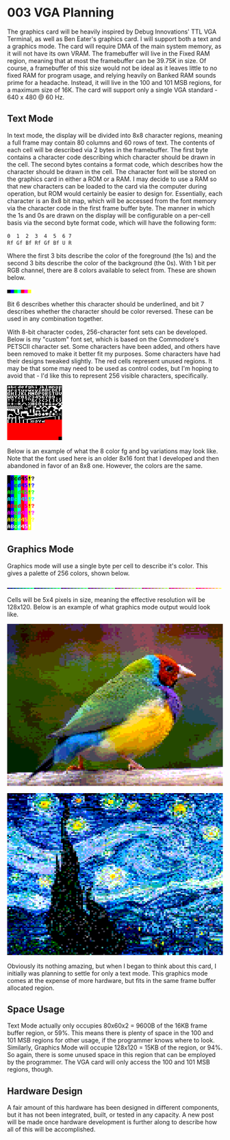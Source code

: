 # 003 VGA Planning

The graphics card will be heavily inspired by Debug Innovations' TTL VGA Terminal, as well as Ben Eater's graphics card. I will support both a text and a graphics mode. The card will require DMA of the main system memory, as it will not have its own VRAM. The framebuffer will live in the Fixed RAM region, meaning that at most the framebuffer can be 39.75K in size. Of course, a framebuffer of this size would not be ideal as it leaves little to no fixed RAM for program usage, and relying heavily on Banked RAM sounds prime for a headache. Instead, it will live in the 100 and 101 MSB regions, for a maximum size of 16K. The card will support only a single VGA standard - 640 x 480 @ 60 Hz.

## Text Mode

In text mode, the display will be divided into 8x8 character regions, meaning a full frame may contain 80 columns and 60 rows of text. The contents of each cell will be described via 2 bytes in the framebuffer. The first byte contains a character code describing which character should be drawn in the cell. The second bytes contains a format code, which describes how the character should be drawn in the cell. The character font will be stored on the graphics card in either a ROM or a RAM. I may decide to use a RAM so that new characters can be loaded to the card via the computer during operation, but ROM would certainly be easier to design for. Essentially, each character is an 8x8 bit map, which will be accessed from the font memory via the character code in the first frame buffer byte. The manner in which the 1s and 0s are drawn on the display will be configurable on a per-cell basis via the second byte format code, which will have the following form:

    0  1  2  3  4  5  6 7
    Rf Gf Bf Rf Gf Bf U R

Where the first 3 bits describe the color of the foreground (the 1s) and the second 3 bits describe the color of the background (the 0s). With 1 bit per RGB channel, there are 8 colors available to select from. These are shown below.

![Text Mode 8 Color Palette](../graphics/8_color_palette.png)

Bit 6 describes whether this character should be underlined, and bit 7 describes whether the character should be color reversed. These can be used in any combination together.

With 8-bit character codes, 256-character font sets can be developed. Below is my "custom" font set, which is based on the Commodore's PETSCII character set. Some characters have been added, and others have been removed to make it better fit my purposes. Some characters have had their designs tweaked slightly. The red cells represent unused regions. It may be that some may need to be used as control codes, but I'm hoping to avoid that - I'd like this to represent 256 visible characters, specifically.

![Modified 8x8 PETSCII Font](../graphics/modified_petscii_8x8.png)

Below is an example of what the 8 color fg and bg variations may look like. Note that the font used here is an older 8x16 font that I developed and then abandoned in favor of an 8x8 one. However, the colors are the same.

![Text Mode Color Options](../graphics/font_color_options.png)

## Graphics Mode

Graphics mode will use a single byte per cell to describe it's color. This gives a palette of 256 colors, shown below.

![Graphics Mode 256 Color Palette](../graphics/256_color_palette.png)

Cells will be 5x4 pixels in size, meaning the effective resolution will be 128x120. Below is an example of what
graphics mode output would look like.

![Gouldian Finch 256 Colors 128x120 5x4 Pixels](../graphics/gouldian_256_128x120_5x4pixels.png)

![Starry Night 256 Colors 128x120 5x4 Pixels](../graphics/starry_256_128x120_5x4pixels.png)

Obviously its nothing amazing, but when I began to think about this card, I initially was planning to settle for only a text mode. This graphics mode comes at the expense of more hardware, but fits in the same frame buffer allocated region.

## Space Usage

Text Mode actually only occupies 80x60x2 = 9600B of the 16KB frame buffer region, or 59%. This means there is plenty of space in the 100 and 101 MSB regions for other usage, if the programmer knows where to look. Similarly, Graphics Mode will occupie 128x120 = 15KB of the region, or 94%. So again, there is some unused space in this region that can be employed by the programmer. The VGA card will only access the 100 and 101 MSB regions, though.

## Hardware Design

A fair amount of this hardware has been designed in different components, but it has not been integrated, built, or tested in any capacity. A new post will be made once hardware development is further along to describe how all of this will be accomplished.
